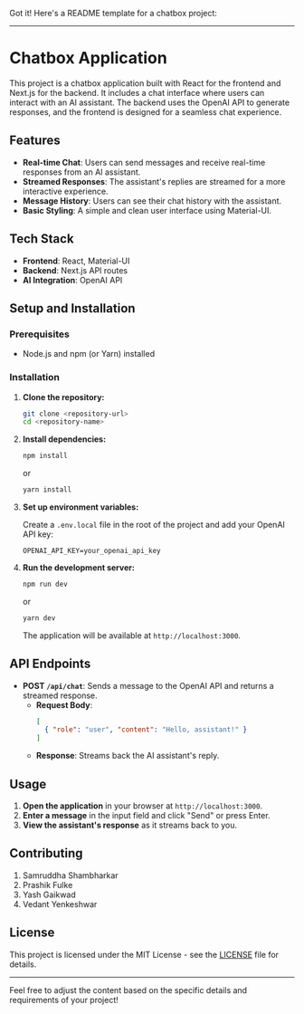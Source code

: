Got it! Here's a README template for a chatbox project:

---

# Chatbox Application

This project is a chatbox application built with React for the frontend and Next.js for the backend. It includes a chat interface where users can interact with an AI assistant. The backend uses the OpenAI API to generate responses, and the frontend is designed for a seamless chat experience.

## Features

- **Real-time Chat**: Users can send messages and receive real-time responses from an AI assistant.
- **Streamed Responses**: The assistant's replies are streamed for a more interactive experience.
- **Message History**: Users can see their chat history with the assistant.
- **Basic Styling**: A simple and clean user interface using Material-UI.

## Tech Stack

- **Frontend**: React, Material-UI
- **Backend**: Next.js API routes
- **AI Integration**: OpenAI API

## Setup and Installation

### Prerequisites

- Node.js and npm (or Yarn) installed

### Installation

1. **Clone the repository:**

   ```bash
   git clone <repository-url>
   cd <repository-name>
   ```

2. **Install dependencies:**

   ```bash
   npm install
   ```

   or

   ```bash
   yarn install
   ```

3. **Set up environment variables:**

   Create a `.env.local` file in the root of the project and add your OpenAI API key:

   ```
   OPENAI_API_KEY=your_openai_api_key
   ```

4. **Run the development server:**

   ```bash
   npm run dev
   ```

   or

   ```bash
   yarn dev
   ```

   The application will be available at `http://localhost:3000`.

## API Endpoints

- **POST `/api/chat`**: Sends a message to the OpenAI API and returns a streamed response.
  - **Request Body**: 
    ```json
    [
      { "role": "user", "content": "Hello, assistant!" }
    ]
    ```
  - **Response**: Streams back the AI assistant's reply.

## Usage

1. **Open the application** in your browser at `http://localhost:3000`.
2. **Enter a message** in the input field and click "Send" or press Enter.
3. **View the assistant's response** as it streams back to you.

## Contributing

1. Samruddha Shambharkar
2. Prashik Fulke
3. Yash Gaikwad
4. Vedant Yenkeshwar

## License

This project is licensed under the MIT License - see the [LICENSE](LICENSE) file for details.

---

Feel free to adjust the content based on the specific details and requirements of your project!
